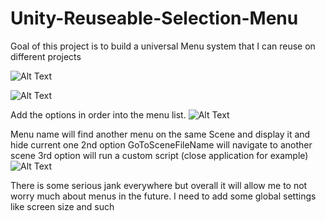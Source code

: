 # Unity-Reuseable-Selection-Menu

Goal of this project is to build a universal Menu system that I can reuse on different projects


![Alt Text](https://i.imgur.com/aWUBIwD.png)

![Alt Text](https://i.imgur.com/XGZzoiz.png)

Add the options in order into the menu list. 
![Alt Text](https://i.imgur.com/VK2pxAk.png)

Menu name will find another menu on the same Scene and display it and hide current one
2nd option GoToSceneFileName will navigate to another scene
3rd option will run a custom script (close application for example)
![Alt Text](https://i.imgur.com/sOnKAwQ.png)

There is some serious jank everywhere but overall it will allow me to not worry much about menus in the future. I need to add some global settings like screen size and such
